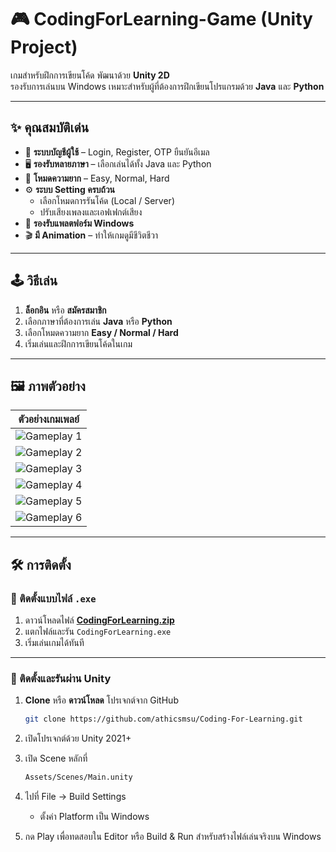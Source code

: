 # 🎮 CodingForLearning-Game (Unity Project)

เกมสำหรับฝึกการเขียนโค้ด พัฒนาด้วย **Unity 2D**  
รองรับการเล่นบน Windows เหมาะสำหรับผู้ที่ต้องการฝึกเขียนโปรแกรมด้วย **Java** และ **Python**

---

## ✨ คุณสมบัติเด่น

- 🔑 **ระบบบัญชีผู้ใช้** – Login, Register, OTP ยืนยันอีเมล  
- 🖥️ **รองรับหลายภาษา** – เลือกเล่นได้ทั้ง Java และ Python  
- 🎯 **โหมดความยาก** – Easy, Normal, Hard  
- ⚙️ **ระบบ Setting ครบถ้วน**  
  - เลือกโหมดการรันโค้ด (Local / Server)  
  - ปรับเสียงเพลงและเอฟเฟกต์เสียง  
- 📱 **รองรับแพลตฟอร์ม Windows**  
- 🎬 **มี Animation** – ทำให้เกมดูมีชีวิตชีวา  

---

## 🕹️ วิธีเล่น

1. **ล็อกอิน** หรือ **สมัครสมาชิก**  
2. เลือกภาษาที่ต้องการเล่น **Java** หรือ **Python**  
3. เลือกโหมดความยาก **Easy / Normal / Hard**  
4. เริ่มเล่นและฝึกการเขียนโค้ดในเกม  

---

## 🖼️ ภาพตัวอย่าง

| ตัวอย่างเกมเพลย์ |
|-----------------|
| ![Gameplay 1](Screenshots/Screenshot%202025-09-12%20165450.png) |
| ![Gameplay 2](Screenshots/Screenshot%202025-09-12%20165519.png) |
| ![Gameplay 3](Screenshots/Screenshot%202025-09-12%20165551.png) |
| ![Gameplay 4](Screenshots/Screenshot%202025-09-12%20165618.png) |
| ![Gameplay 5](Screenshots/Screenshot%202025-09-12%20165625.png) |
| ![Gameplay 6](Screenshots/Screenshot%202025-09-12%20165643.png) |

---

## 🛠️ การติดตั้ง

### 🔹 ติดตั้งแบบไฟล์ `.exe`

1. ดาวน์โหลดไฟล์ **[CodingForLearning.zip](Coding%20For%20Learning%20Game.zip)**  
2. แตกไฟล์และรัน `CodingForLearning.exe`  
3. เริ่มเล่นเกมได้ทันที  

---

### 🔹 ติดตั้งและรันผ่าน Unity

1. **Clone** หรือ **ดาวน์โหลด** โปรเจกต์จาก GitHub  
   ```bash
   git clone https://github.com/athicsmsu/Coding-For-Learning.git
2. เปิดโปรเจกต์ด้วย Unity 2021+

3. เปิด Scene หลักที่
   ```bash
   Assets/Scenes/Main.unity
4. ไปที่ File → Build Settings
   - ตั้งค่า Platform เป็น Windows
5. กด Play เพื่อทดสอบใน Editor หรือ Build & Run สำหรับสร้างไฟล์เล่นจริงบน Windows
